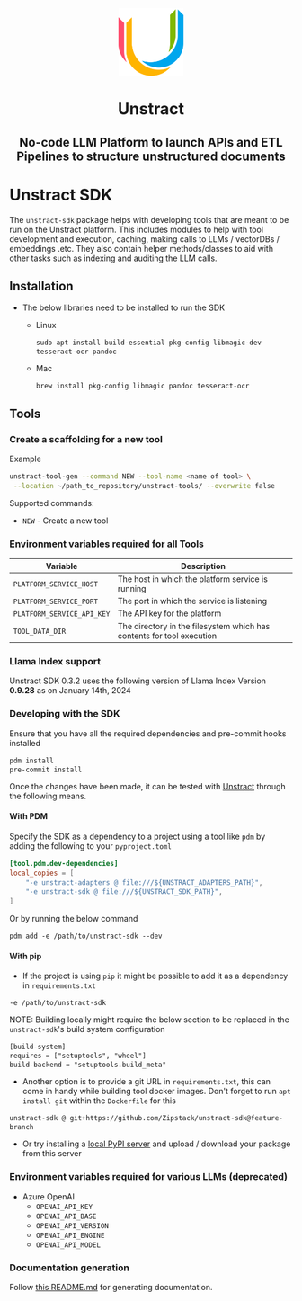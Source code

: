 <div align="center">
<img src="https://raw.githubusercontent.com/Zipstack/unstract-sdk/main/docs/assets/unstract_u_logo.png" style="height: 120px">

# Unstract

## No-code LLM Platform to launch APIs and ETL Pipelines to structure unstructured documents

</div>

# Unstract SDK

The `unstract-sdk` package helps with developing tools that are meant to be run on the Unstract platform. This includes
modules to help with tool development and execution, caching, making calls to LLMs / vectorDBs / embeddings .etc.
They also contain helper methods/classes to aid with other tasks such as indexing and auditing the LLM calls.

## Installation

- The below libraries need to be installed to run the SDK
  - Linux

    ```
    sudo apt install build-essential pkg-config libmagic-dev tesseract-ocr pandoc
    ```

  - Mac

    ```
    brew install pkg-config libmagic pandoc tesseract-ocr
    ```

## Tools

### Create a scaffolding for a new tool

Example

```bash
unstract-tool-gen --command NEW --tool-name <name of tool> \
 --location ~/path_to_repository/unstract-tools/ --overwrite false
```

Supported commands:

- `NEW` - Create a new tool

### Environment variables required for all Tools

| Variable                   | Description                                                           |
| -------------------------- | --------------------------------------------------------------------- |
| `PLATFORM_SERVICE_HOST`    | The host in which the platform service is running                     |
| `PLATFORM_SERVICE_PORT`    | The port in which the service is listening                            |
| `PLATFORM_SERVICE_API_KEY` | The API key for the platform                                          |
| `TOOL_DATA_DIR`            | The directory in the filesystem which has contents for tool execution |

### Llama Index support

Unstract SDK 0.3.2 uses the following version of Llama
Index Version **0.9.28** as on January 14th, 2024

### Developing with the SDK

Ensure that you have all the required dependencies and pre-commit hooks installed
```shell
pdm install
pre-commit install
```

Once the changes have been made, it can be tested with [Unstract](https://github.com/Zipstack/unstract) through the following means.

#### With PDM
Specify the SDK as a dependency to a project using a tool like `pdm` by adding the following to your `pyproject.toml`

```toml
[tool.pdm.dev-dependencies]
local_copies = [
    "-e unstract-adapters @ file:///${UNSTRACT_ADAPTERS_PATH}",
    "-e unstract-sdk @ file:///${UNSTRACT_SDK_PATH}",
]
```
Or by running the below command
```shell
pdm add -e /path/to/unstract-sdk --dev
```

#### With pip
- If the project is using `pip` it might be possible to add it as a dependency in `requirements.txt`
```
-e /path/to/unstract-sdk
```
NOTE: Building locally might require the below section to be replaced in the `unstract-sdk`'s build system configuration
```
[build-system]
requires = ["setuptools", "wheel"]
build-backend = "setuptools.build_meta"
```
- Another option is to provide a git URL in `requirements.txt`, this can come in handy while building tool
docker images. Don't forget to run `apt install git` within the `Dockerfile` for this
```shell
unstract-sdk @ git+https://github.com/Zipstack/unstract-sdk@feature-branch
```

- Or try installing a [local PyPI server](https://pypi.org/project/pypiserver/) and upload / download your package from this server

### Environment variables required for various LLMs (deprecated)

- Azure OpenAI
  - `OPENAI_API_KEY`
  - `OPENAI_API_BASE`
  - `OPENAI_API_VERSION`
  - `OPENAI_API_ENGINE`
  - `OPENAI_API_MODEL`

### Documentation generation

Follow [this README.md](https://github.com/Zipstack/unstract-sdk/blob/main/docs/README.md) for generating documentation.
